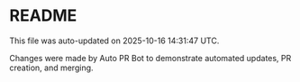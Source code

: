 # README

This file was auto-updated on 2025-10-16 14:31:47 UTC.

Changes were made by Auto PR Bot to demonstrate automated updates, PR creation, and merging.
